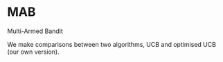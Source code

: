 # MAB
Multi-Armed Bandit

We make comparisons between two algorithms, UCB and optimised UCB (our own version).
